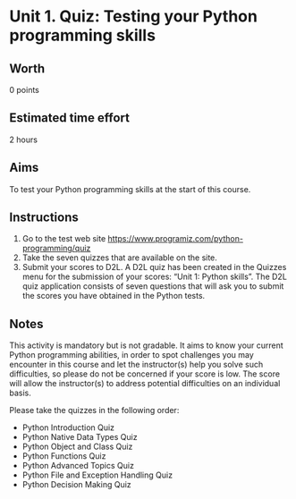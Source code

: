 # Unit 1. Quiz: Testing your Python programming skills 
## Worth
0 points
## Estimated time effort
2 hours
## Aims
To test your Python programming skills at the start of this course.
## Instructions
1. Go to the test web site https://www.programiz.com/python-programming/quiz
2. Take the seven quizzes that are available on the site.
3. Submit your scores to D2L. A D2L quiz has been created in the Quizzes menu for the submission of your scores: 
“Unit 1: Python skills”. The D2L quiz application consists of seven questions that will ask you to submit the scores 
you have obtained in the Python tests. 

## Notes 
This activity is mandatory but is not gradable. It aims to know your current Python programming abilities, 
in order to spot challenges you may encounter in this course and let the instructor(s) help you solve such 
difficulties, so please do not be concerned if your score is low. The score will allow the instructor(s) to address 
potential difficulties on an individual basis. 

Please take the quizzes in the following order:
* Python Introduction Quiz 
* Python Native Data Types Quiz
* Python Object and Class Quiz 
* Python Functions Quiz 
* Python Advanced Topics Quiz
* Python File and Exception Handling Quiz 
* Python Decision Making Quiz
